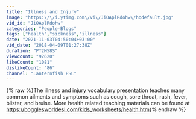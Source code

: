 ```yaml
---
title: "Illness and Injury"
image: "https:\/\/i.ytimg.com\/vi\/JiOAplRdohw\/hqdefault.jpg"
vid_id: "JiOAplRdohw"
categories: "People-Blogs"
tags: ["health","sickness","illness"]
date: "2021-11-03T04:50:04+03:00"
vid_date: "2018-04-09T01:27:38Z"
duration: "PT2M58S"
viewcount: "92620"
likeCount: "1081"
dislikeCount: "86"
channel: "Lanternfish ESL"
---
```

{% raw %}The illness and injury vocabulary presentation teaches many common ailments and symptoms such as cough, sore throat, rash, fever, blister, and bruise. More health related teaching materials can be found at <a rel="nofollow" target="blank" href="https://bogglesworldesl.com/kids_worksheets/health.htm">https://bogglesworldesl.com/kids_worksheets/health.htm</a>{% endraw %}
